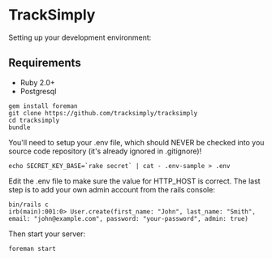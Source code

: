 # TrackSimply

Setting up your development environment:

## Requirements

- Ruby 2.0+
- Postgresql

```
gem install foreman
git clone https://github.com/tracksimply/tracksimply
cd tracksimply
bundle
```

You'll need to setup your .env file, which should NEVER be checked into
you source code repository (it's already ignored in .gitignore)!

```
echo SECRET_KEY_BASE=`rake secret` | cat - .env-sample > .env
```

Edit the .env file to make sure the value for HTTP_HOST is correct. The last
step is to add your own admin account from the rails console:

```
bin/rails c
irb(main):001:0> User.create(first_name: "John", last_name: "Smith", email: "john@example.com", password: "your-password", admin: true)
```

Then start your server:

```
foreman start
```
